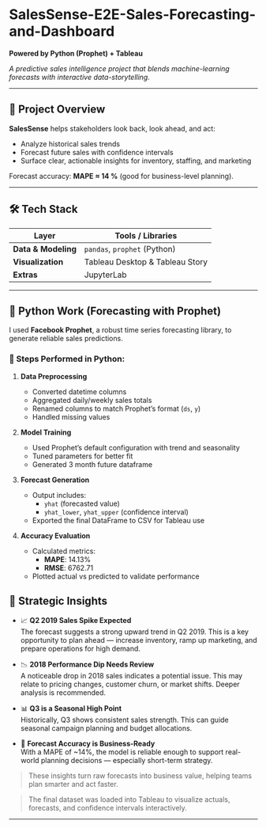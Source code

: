# SalesSense-E2E-Sales-Forecasting-and-Dashboard

**Powered by Python (Prophet) + Tableau**

*A predictive sales intelligence project that blends machine-learning forecasts with interactive data-storytelling.*

---

## 🚀 Project Overview
**SalesSense** helps stakeholders look back, look ahead, and act:

* Analyze historical sales trends  
* Forecast future sales with confidence intervals  
* Surface clear, actionable insights for inventory, staffing, and marketing

Forecast accuracy: **MAPE ≈ 14 %** (good for business-level planning).

---

## 🛠 Tech Stack
| Layer | Tools / Libraries |
|-------|------------------|
| **Data & Modeling** | `pandas`, `prophet` (Python) |
| **Visualization** | Tableau Desktop & Tableau Story |
| **Extras** | JupyterLab |

---

## 🧠 Python Work (Forecasting with Prophet)

I used **Facebook Prophet**, a robust time series forecasting library, to generate reliable sales predictions.

### 🔧 Steps Performed in Python:
1. **Data Preprocessing**
   - Converted datetime columns
   - Aggregated daily/weekly sales totals
   - Renamed columns to match Prophet’s format (`ds`, `y`)
   - Handled missing values

2. **Model Training**
   - Used Prophet’s default configuration with trend and seasonality
   - Tuned parameters for better fit
   - Generated 3 month future dataframe

3. **Forecast Generation**
   - Output includes:
     - `yhat` (forecasted value)
     - `yhat_lower`, `yhat_upper` (confidence interval)
   - Exported the final DataFrame to CSV for Tableau use

4. **Accuracy Evaluation**
   - Calculated metrics:
     - **MAPE**: 14.13%  
     - **RMSE**: 6762.71
   - Plotted actual vs predicted to validate performance

  ## 📌 Strategic Insights

- 📈 **Q2 2019 Sales Spike Expected**  
  The forecast suggests a strong upward trend in Q2 2019. This is a key opportunity to plan ahead — increase inventory, ramp up marketing, and prepare operations for high demand.

- 📉 **2018 Performance Dip Needs Review**  
  A noticeable drop in 2018 sales indicates a potential issue. This may relate to pricing changes, customer churn, or market shifts. Deeper analysis is recommended.

- 📊 **Q3 is a Seasonal High Point**  
  Historically, Q3 shows consistent sales strength. This can guide seasonal campaign planning and budget allocations.

- 🎯 **Forecast Accuracy is Business-Ready**  
  With a MAPE of ~14%, the model is reliable enough to support real-world planning decisions — especially short-term strategy.

> These insights turn raw forecasts into business value, helping teams plan smarter and act faster.


> The final dataset was loaded into Tableau to visualize actuals, forecasts, and confidence intervals interactively.

---
